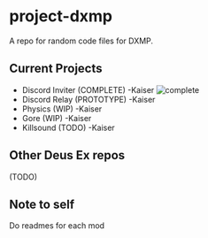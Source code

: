 # project-dxmp
A repo for random code files for DXMP.

## Current Projects
* Discord Inviter (COMPLETE) -Kaiser ![complete](https://raw.githubusercontent.com/deusexhq/project-dxmp/master/assets/Status-Complete-green.svg)
* Discord Relay (PROTOTYPE) -Kaiser
* Physics (WIP) -Kaiser
* Gore (WIP) -Kaiser
* Killsound (TODO) -Kaiser

## Other Deus Ex repos
(TODO)

## Note to self
Do readmes for each mod

